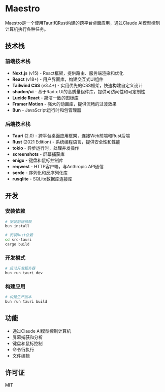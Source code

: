 # Maestro

Maestro是一个使用Tauri和Rust构建的跨平台桌面应用，通过Claude AI模型控制计算机执行各种任务。

## 技术栈

### 前端技术栈

- **Next.js** (v15) - React框架，提供路由、服务端渲染和优化
- **React** (v18+) - 用户界面库，构建交互式UI组件
- **Tailwind CSS** (v3.4+) - 实用优先的CSS框架，快速构建自定义设计
- **shadcn/ui** - 基于Radix UI的高质量组件库，提供可访问性和可定制性
- **Lucide React** - 简洁一致的图标库
- **Framer Motion** - 强大的动画库，提供流畅的过渡效果
- **Bun** - JavaScript运行时和包管理器

### 后端技术栈

- **Tauri** (2.0) - 跨平台桌面应用框架，连接Web前端和Rust后端
- **Rust** (2021 Edition) - 系统编程语言，提供安全性和性能
- **tokio** - 异步运行时，处理并发操作
- **screenshots** - 屏幕捕获库
- **enigo** - 键盘和鼠标控制库
- **reqwest** - HTTP客户端，与Anthropic API通信
- **serde** - 序列化和反序列化库
- **rusqlite** - SQLite数据库连接库

## 开发

### 安装依赖

```bash
# 安装前端依赖
bun install

# 安装Rust依赖
cd src-tauri
cargo build
```

### 开发模式

```bash
# 启动开发服务器
bun run tauri dev
```

### 构建应用

```bash
# 构建生产版本
bun run tauri build
```

## 功能

- 通过Claude AI模型控制计算机
- 屏幕捕获和分析
- 键盘和鼠标控制
- 命令行执行
- 文件编辑

## 许可证

MIT

